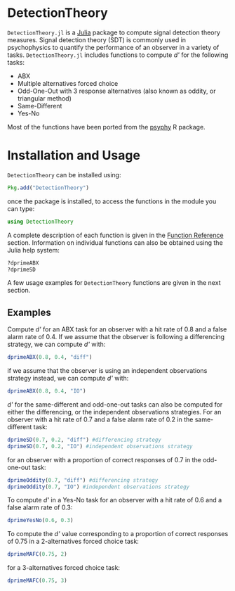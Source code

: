 # DetectionTheory

`DetectionTheory.jl` is a [Julia](http://www.julialang.org) package to compute signal detection theory measures. Signal detection theory (SDT) is commonly used in psychophysics to quantify the performance of an observer in a variety of tasks. `DetectionTheory.jl` includes functions to compute _d'_ for the following tasks:

- ABX
- Multiple alternatives forced choice
- Odd-One-Out with 3 response alternatives (also known as oddity, or triangular method)
- Same-Different
- Yes-No


Most of the functions have been ported from the [psyphy](http://cran.r-project.org/web/packages/psyphy/index.html) R package.


# Installation and Usage

`DetectionTheory` can be installed using:

```julia
Pkg.add("DetectionTheory")
```

once the package is installed, to access the functions in the module you can
type:

```julia
using DetectionTheory
```

A complete description of each function is given in the [Function Reference](API.md) section. Information on individual functions can also be obtained using the Julia help system:

```julia
?dprimeABX
?dprimeSD
```

A few usage examples for `DetectionTheory` functions are given in the next section.

## Examples


Compute _d'_ for an ABX task for an observer with a hit rate of 0.8 and a false alarm rate of 0.4. If we assume that the observer is following a differencing strategy, we can compute _d'_ with:

```julia
dprimeABX(0.8, 0.4, "diff")
```

if we assume that the observer is using an independent observations strategy instead, we can compute _d'_ with:

```julia
dprimeABX(0.8, 0.4, "IO")
```

_d'_ for the same-different and odd-one-out tasks can also be computed for either the differencing, or the independent observations strategies. For an observer with a hit rate of 0.7 and a false alarm rate of 0.2 in the same-different task:

```julia
dprimeSD(0.7, 0.2, "diff") #differencing strategy
dprimeSD(0.7, 0.2, "IO") #independent observations strategy
```

for an observer with a proportion of correct responses of 0.7 in the odd-one-out task:

```julia
dprimeOddity(0.7, "diff") #differencing strategy
dprimeOddity(0.7, "IO") #independent observations strategy
```

To compute _d'_ in a Yes-No task for an observer with a hit rate of 0.6 and a false alarm rate of 0.3:

```julia
dprimeYesNo(0.6, 0.3)
```

To compute the _d'_ value corresponding to a proportion of correct responses of 0.75 in a 2-alternatives forced choice task:

```julia
dprimeMAFC(0.75, 2)
```

for a 3-alternatives forced choice task:

```julia
dprimeMAFC(0.75, 3)
```



